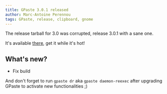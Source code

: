 ```yaml
---
title: GPaste 3.0.1 released
author: Marc-Antoine Perennou
tags: GPaste, release, clipboard, gnome
---
```


The release tarball for 3.0 was corrupted, release 3.0.1 with a sane one.

It's available [there](http://www.imagination-land.org/files/gpaste/gpaste-3.0.1.tar.xz), get it while it's hot!

## What's new?

- Fix build

And don't forget to run `gpaste dr` aka `gpaste daemon-reexec` after upgrading GPaste to activate new functionalities ;)

